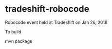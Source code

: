# tradeshift-robocode

Robocode event held at Tradeshift on Jan 26, 2018

To build

mvn package




